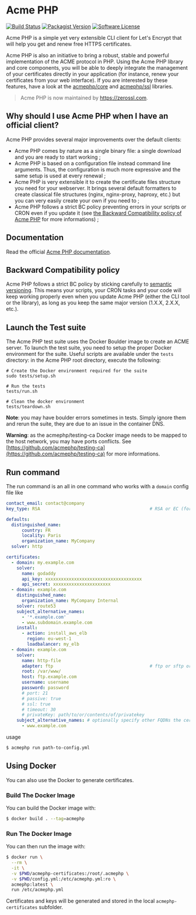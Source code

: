 Acme PHP
========

[![Build Status](https://img.shields.io/github/workflow/status/acmephp/acmephp/Test%20and%20build?style=flat-square)](https://github.com/acmephp/acmephp/actions?query=branch%3Amaster+workflow%3A%22Test+and+build%22)
[![Packagist Version](https://img.shields.io/packagist/v/acmephp/acmephp.svg?style=flat-square)](https://packagist.org/packages/acmephp/acmephp)
[![Software License](https://img.shields.io/badge/license-MIT-brightgreen.svg?style=flat-square)](LICENSE)

Acme PHP is a simple yet very extensible CLI client for Let's Encrypt that will help
you get and renew free HTTPS certificates.

Acme PHP is also an initiative to bring a robust, stable and powerful implementation
of the ACME protocol in PHP. Using the Acme PHP library and core components, you will be
able to deeply integrate the management of your certificates directly in your application
(for instance, renew your certificates from your web interface). If you are interested
by these features, have a look at the [acmephp/core](https://github.com/acmephp/core) and
[acmephp/ssl](https://github.com/acmephp/ssl) libraries.

>  Acme PHP is now maintained by https://zerossl.com.

## Why should I use Acme PHP when I have an official client?

Acme PHP provides several major improvements over the default clients:
-   Acme PHP comes by nature as a single binary file: a single download and you are ready to start working ;
-   Acme PHP is based on a configuration file instead command line arguments.
    Thus, the configuration is much more expressive and the same setup is used at every renewal ;
-   Acme PHP is very extensible it to create the certificate files structure you need for your webserver.
    It brings several default formatters to create classical file structures
    (nginx, nginx-proxy, haproxy, etc.) but you can very easily create your own if you need to ;
-   Acme PHP follows a strict BC policy preventing errors in your scripts or CRON even if you update it (see
    [the Backward Compatibility policy of Acme PHP](#backward-compatibility-policy) for more informations) ;

## Documentation

Read the official [Acme PHP documentation](https://acmephp.github.io).

## Backward Compatibility policy

Acme PHP follows a strict BC policy by sticking carefully to [semantic versioning](http://semver.org). This means
your scripts, your CRON tasks and your code will keep working properly even when you update Acme PHP (either the CLI
tool or the library), as long as you keep the same major version (1.X.X, 2.X.X, etc.).

## Launch the Test suite

The Acme PHP test suite uses the Docker Boulder image to create an ACME server.
To launch the test suite, you need to setup the proper Docker environment for the suite.
Useful scripts are available under the `tests` directory: in the Acme PHP root directory,
execute the following:

```
# Create the Docker environment required for the suite
sudo tests/setup.sh

# Run the tests
tests/run.sh

# Clean the docker environment
tests/teardown.sh
```

**Note**: you may have boulder errors sometimes in tests. Simply ignore them and rerun the suite,
they are due to an issue in the container DNS.

**Warning**: as the acmephp/testing-ca Docker image needs to be mapped to the host network,
you may have ports conflicts. See [https://github.com/acmephp/testing-ca](https://github.com/acmephp/testing-ca)
for more informations.

## Run command

The run command is an all in one command who works with a `domain`
config file like

```yaml
contact_email: contact@company
key_type: RSA                                          # RSA or EC (for ECDSA). Default "RSA"

defaults:
  distinguished_name:
      country: FR
      locality: Paris
      organization_name: MyCompany
  solver: http

certificates:
  - domain: my.example.com
    solver:
      name: godaddy
      api_key: xxxxxxxxxxxxxxxxxxxxxxxxxxxxxxxxxxxxx
      api_secret: xxxxxxxxxxxxxxxxxxxxxx
  - domain: example.com
    distinguished_name:
      organization_name: MyCompany Internal
    solver: route53
    subject_alternative_names:
      - '*.example.com'
      - www.subdomain.example.com
    install:
      - action: install_aws_elb
        region: eu-west-1
        loadbalancer: my_elb
  - domain: example.com
    solver:
      name: http-file
      adapter: ftp                                     # ftp or sftp or local, see https://flysystem.thephpleague.com/
      root: /var/www/
      host: ftp.example.com
      username: username
      password: password
      # port: 21
      # passive: true
      # ssl: true
      # timeout: 30
      # privateKey: path/to/or/contents/of/privatekey
    subject_alternative_names: # optionally specify other FQDNs the certificate should support
      - www.example.com
```

usage

```bash
$ acmephp run path-to-config.yml
```


## Using Docker
You can also use the Docker to generate certificates.

### Build The Docker Image
You can build the Docker image with:

```bash
$ docker build . --tag=acmephp
```

### Run The Docker Image
You can then run the image with:

```bash
$ docker run \
  --rm \
  -it \
  -v $PWD/acmephp-certificates:/root/.acmephp \
  -v $PWD/config.yml:/etc/acmephp.yml:ro \
  acmephp:latest \
  run /etc/acmephp.yml
```

Certificates and keys will be generated and stored in the local `acmephp-certificates` subfolder.
